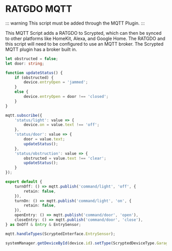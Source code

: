 # RATGDO MQTT

::: warning
This script must be added through the MQTT Plugin.
:::

This MQTT Script adds a RATGDO to Scrypted, which can then be synced to other platforms like HomeKit, Alexa, and Google Home. The RATGDO and this script will need to be configured to use an MQTT broker. The Scrypted MQTT plugin has a broker built in.

```ts
let obstructed = false;
let door: string;

function updateStatus() {
    if (obstructed) {
        device.entryOpen = 'jammed';
    }
    else {
        device.entryOpen = door !== 'closed';
    }
}

mqtt.subscribe({
    'status/light': value => {
        device.on = value.text !== 'off';
    },
    'status/door': value => {
        door = value.text;
        updateStatus();
    },
    'status/obstruction': value => {
        obstructed = value.text !== 'clear';
        updateStatus();
    }
});

export default {
    turnOff: () => mqtt.publish('command/light', 'off', {
        retain: false,
    }),
    turnOn: () => mqtt.publish('command/light', 'on', {
        retain: false,
    }),
    openEntry: () => mqtt.publish('command/door', 'open'),
    closeEntry: () => mqtt.publish('command/door', 'close'),
} as OnOff & Entry & EntrySensor;

mqtt.handleTypes(ScryptedInterface.EntrySensor);

systemManager.getDeviceById(device.id).setType(ScryptedDeviceType.Garage);
```
